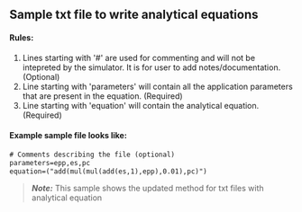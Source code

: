 ## Sample txt file to write analytical equations

#### Rules:
1. Lines starting with '#' are used for commenting and will not be intepreted by the simulator. It is for user to add notes/documentation. (Optional)
2. Line starting with 'parameters' will contain all the application parameters that are present in the equation. (Required)
3. Line starting with 'equation' will contain the analytical equation. (Required)

#### Example sample file looks like:
```txt
# Comments describing the file (optional)
parameters=epp,es,pc
equation=("add(mul(mul(add(es,1),epp),0.01),pc)")
```

> **_Note:_** This sample shows the updated method for txt files with analytical equation
